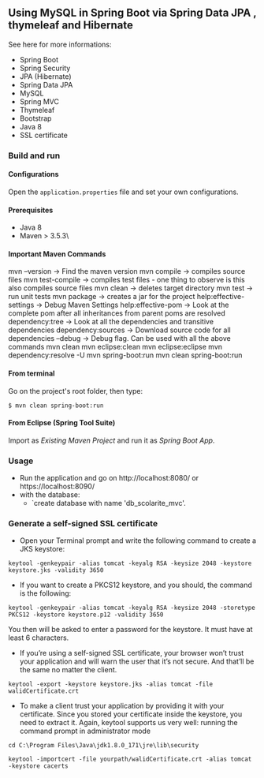 ## Using MySQL in Spring Boot via Spring Data JPA , thymeleaf and Hibernate

See here for more informations:

- Spring Boot
- Spring Security
- JPA (Hibernate)
- Spring Data JPA
- MySQL
- Spring MVC
- Thymeleaf
- Bootstrap
- Java 8
- SSL certificate

### Build and run

#### Configurations

Open the `application.properties` file and set your own configurations.

#### Prerequisites

- Java 8
- Maven > 3.5.3\

#### Important Maven Commands
mvn –version -> Find the maven version
mvn compile -> compiles source files
mvn test-compile -> compiles test files - one thing to observe is this also compiles source files
mvn clean -> deletes target directory
mvn test -> run unit tests
mvn package -> creates a jar for the project
help:effective-settings -> Debug Maven Settings
help:effective-pom -> Look at the complete pom after all inheritances from parent poms are resolved
dependency:tree -> Look at all the dependencies and transitive dependencies
dependency:sources -> Download source code for all dependencies
–debug -> Debug flag. Can be used with all the above commands
mvn clean
mvn eclipse:clean
mvn eclipse:eclipse
mvn dependency:resolve -U
mvn spring-boot:run
mvn clean spring-boot:run

#### From terminal

Go on the project's root folder, then type:

    $ mvn clean spring-boot:run

#### From Eclipse (Spring Tool Suite)

Import as *Existing Maven Project* and run it as *Spring Boot App*.


### Usage

- Run the application and go on http://localhost:8080/ or https://localhost:8090/
- with the database:
    * `create database with name 'db_scolarite_mvc'.
    
### Generate a self-signed SSL certificate

- Open your Terminal prompt and write the following command to create a JKS keystore:

`keytool -genkeypair -alias tomcat -keyalg RSA -keysize 2048 -keystore keystore.jks -validity 3650`

- If you want to create a PKCS12 keystore, and you should, the command is the following:

`keytool -genkeypair -alias tomcat -keyalg RSA -keysize 2048 -storetype PKCS12 -keystore keystore.p12 -validity 3650`

You then will be asked to enter a password for the keystore. It must have at least 6 characters.

- If you’re using a self-signed SSL certificate, your browser won’t trust your application and will warn the user that it’s not secure. And that’ll be the same no matter the client.

`keytool -export -keystore keystore.jks -alias tomcat -file walidCertificate.crt`

- To make a client trust your application by providing it with your certificate. Since you stored your certificate inside the keystore, you need to extract it. Again, keytool supports us very well: 
running the command prompt in administrator mode

`cd C:\Program Files\Java\jdk1.8.0_171\jre\lib\security`

`keytool -importcert -file yourpath/walidCertificate.crt -alias tomcat -keystore cacerts`

